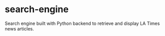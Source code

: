 # search-engine
Search engine built with Python backend to retrieve and display LA Times news articles.
